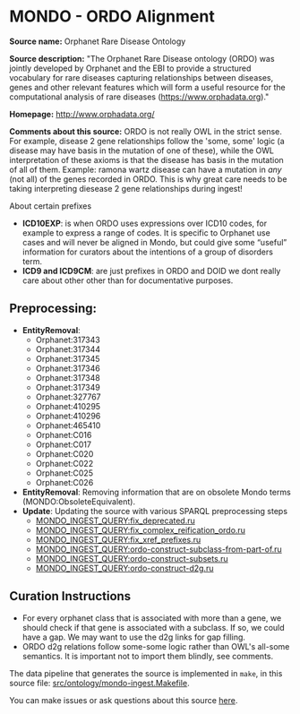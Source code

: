 # MONDO - ORDO Alignment

**Source name:** Orphanet Rare Disease Ontology

**Source description:** "The Orphanet Rare Disease ontology (ORDO) was jointly developed by Orphanet and the EBI to provide a structured vocabulary for rare diseases capturing relationships between diseases, genes and other relevant features which will form a useful resource for the computational analysis of rare diseases (https://www.orphadata.org)."


**Homepage:** http://www.orphadata.org/

**Comments about this source:**
ORDO is not really OWL in the strict sense. For example, disease 2 gene relationships follow the  'some, some' logic (a disease may have basis in the mutation of one of these),  while the OWL interpretation of these axioms is that the disease has basis in the mutation of  all of them. Example: ramona wartz disease can have a mutation in _any_ (not all) of the genes recorded in ORDO. This is why great care needs to be taking interpreting diesease 2 gene relationships during ingest!

About certain prefixes
- **ICD10EXP**: is when ORDO uses expressions over ICD10 codes, for example to express a range of codes. It is specific to Orphanet use cases and will never be aligned in Mondo, but could give some “useful” information for curators about the intentions of a group of disorders term.
- **ICD9 and ICD9CM**: are just prefixes in ORDO and DOID we dont really care about other other than for documentative purposes.

## Preprocessing:
* **EntityRemoval**: 
    * Orphanet:317343
    * Orphanet:317344
    * Orphanet:317345
    * Orphanet:317346
    * Orphanet:317348
    * Orphanet:317349
    * Orphanet:327767
    * Orphanet:410295
    * Orphanet:410296
    * Orphanet:465410
    * Orphanet:C016
    * Orphanet:C017
    * Orphanet:C020
    * Orphanet:C022
    * Orphanet:C025
    * Orphanet:C026
* **EntityRemoval**: Removing information that are on obsolete Mondo terms (MONDO:ObsoleteEquivalent).
* **Update**: Updating the source with various SPARQL preprocessing steps
    * [MONDO_INGEST_QUERY:fix_deprecated.ru](https://github.com/monarch-initiative/mondo-ingest/blob/main/src/sparql/fix_deprecated.ru)
    * [MONDO_INGEST_QUERY:fix_complex_reification_ordo.ru](https://github.com/monarch-initiative/mondo-ingest/blob/main/src/sparql/fix_complex_reification_ordo.ru)
    * [MONDO_INGEST_QUERY:fix_xref_prefixes.ru](https://github.com/monarch-initiative/mondo-ingest/blob/main/src/sparql/fix_xref_prefixes.ru)
    * [MONDO_INGEST_QUERY:ordo-construct-subclass-from-part-of.ru](https://github.com/monarch-initiative/mondo-ingest/blob/main/src/sparql/ordo-construct-subclass-from-part-of.ru)
    * [MONDO_INGEST_QUERY:ordo-construct-subsets.ru](https://github.com/monarch-initiative/mondo-ingest/blob/main/src/sparql/ordo-construct-subsets.ru)
    * [MONDO_INGEST_QUERY:ordo-construct-d2g.ru](https://github.com/monarch-initiative/mondo-ingest/blob/main/src/sparql/ordo-construct-d2g.ru)



## Curation Instructions

* For every orphanet class that is associated with more than a gene, we should check if that gene is associated with a subclass. If so, we could have a gap. We may want to use the d2g links for gap filling.
* ORDO d2g relations follow some-some logic rather than OWL's all-some semantics. It is important not to import them blindly, see comments.


The data pipeline that generates the source is implemented in `make`, in this source file: [src/ontology/mondo-ingest.Makefile](https://github.com/monarch-initiative/mondo-ingest/blob/main/src/ontology/mondo-ingest.Makefile).

You can make issues or ask questions about this source [here](https://github.com/monarch-initiative/mondo-ingest/issues).
